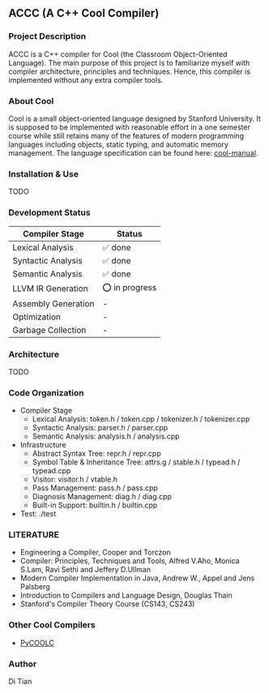 ACCC (A C++ Cool Compiler)
---

### Project Description
ACCC is a C++ compiler for Cool (the Classroom Object-Oriented Language). The main purpose of this project is to
familiarize myself with compiler architecture, principles and techniques. Hence, this compiler is implemented without
any extra compiler tools.

### About Cool
Cool is a small object-oriented language designed by Stanford University. It is supposed to be implemented with reasonable
effort in a one semester course while still retains many of the features of modern programming languages
including objects, static typing, and automatic memory management. The language specification can be found here:
[cool-manual](http://theory.stanford.edu/~aiken/software/cool/cool-manual.pdf).

### Installation & Use
TODO

### Development Status
| Compiler Stage        |        Status       |
| --------------------- | ------------------- |
| Lexical Analysis      |      ✅ done        |
| Syntactic Analysis    |      ✅ done        |
| Semantic Analysis     |      ✅ done        |
| LLVM IR Generation    |    ⭕️ in progress   |
| Assembly Generation   |        -            |
| Optimization          |        -            |
| Garbage Collection    |        -            | 

### Architecture
TODO

### Code Organization
- Compiler Stage
    - Lexical Analysis: token.h / token.cpp / tokenizer.h / tokenizer.cpp
    - Syntactic Analysis: parser.h / parser.cpp
    - Semantic Analysis: analysis.h / analysis.cpp
- Infrastructure
    - Abstract Syntax Tree: repr.h / repr.cpp
    - Symbol Table & Inheritance Tree: attrs.g / stable.h / typead.h / typead.cpp
    - Visitor: visitor.h / vtable.h
    - Pass Management: pass.h / pass.cpp
    - Diagnosis Management: diag.h / diag.cpp
    - Built-in Support: builtin.h / builtin.cpp
- Test: ./test

### LITERATURE
- Engineering a Compiler, Cooper and Torczon
- Compiler: Principles, Techniques and Tools, Alfred V.Aho, Monica S.Lam, Ravi Sethi and Jeffery D.Ullman
- Modern Compiler Implementation in Java, Andrew W., Appel and Jens Palsberg
- Introduction to Compilers and Language Design, Douglas Thain
- Stanford's Compiler Theory Course (CS143, CS243)

### Other Cool Compilers
- [PyCOOLC](https://github.com/aalhour/PyCOOLC)

### Author
Di Tian


